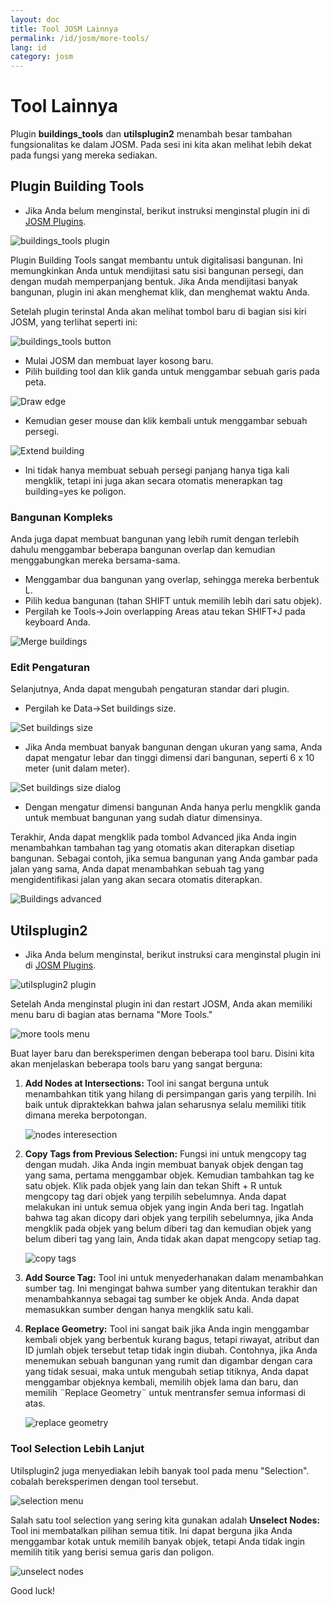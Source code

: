 ```yaml
---
layout: doc
title: Tool JOSM Lainnya
permalink: /id/josm/more-tools/
lang: id
category: josm
---
```


Tool Lainnya
============
Plugin **buildings_tools** dan **utilsplugin2** menambah besar tambahan fungsionalitas
ke dalam JOSM. Pada sesi ini kita akan melihat lebih dekat pada fungsi yang
mereka sediakan.

Plugin Building Tools
---------------------
*	Jika Anda belum menginstal, berikut instruksi menginstal plugin ini di 
	[JOSM Plugins](/bi/josm/josm-plugins).

![buildings_tools plugin][]

Plugin Building Tools sangat membantu untuk digitalisasi bangunan. Ini memungkinkan Anda 
untuk mendijitasi satu sisi bangunan persegi, dan dengan mudah memperpanjang bentuk.
Jika Anda mendijitasi banyak bangunan, plugin ini akan menghemat klik, dan menghemat
waktu Anda. 

Setelah plugin terinstal Anda akan melihat tombol baru di bagian sisi kiri JOSM, yang
terlihat seperti ini:

![buildings_tools button][]

*	Mulai JOSM dan membuat layer kosong baru.
*	Pilih building tool dan klik ganda untuk menggambar sebuah garis pada peta.

![Draw edge][]

*	Kemudian geser mouse dan klik kembali untuk menggambar sebuah persegi.

![Extend building][]

*	Ini tidak hanya membuat sebuah persegi panjang hanya tiga kali mengklik, 
	tetapi ini juga akan secara otomatis menerapkan tag building=yes  ke poligon.


### Bangunan Kompleks
Anda juga dapat membuat bangunan yang lebih rumit dengan terlebih dahulu menggambar 
beberapa bangunan overlap dan kemudian menggabungkan mereka bersama-sama. 

*	Menggambar dua bangunan yang overlap, sehingga mereka berbentuk L.
*	Pilih kedua bangunan (tahan SHIFT untuk memilih lebih dari satu objek).
*	Pergilah ke Tools->Join overlapping Areas atau tekan SHIFT+J pada keyboard Anda.

![Merge buildings][]

### Edit Pengaturan 
Selanjutnya, Anda dapat mengubah pengaturan standar dari plugin.

*	Pergilah ke Data->Set buildings size.

![Set buildings size][]

*	Jika Anda membuat banyak bangunan dengan ukuran yang sama, Anda dapat mengatur
	lebar dan tinggi dimensi dari bangunan, seperti 6 x 10 meter (unit dalam meter).

![Set buildings size dialog][]

*	Dengan mengatur dimensi bangunan Anda hanya perlu mengklik ganda untuk membuat 
	bangunan yang sudah diatur dimensinya.

Terakhir, Anda dapat mengklik pada tombol Advanced jika Anda ingin menambahkan
tambahan tag yang otomatis akan diterapkan disetiap bangunan. Sebagai contoh, 
jika semua bangunan yang Anda gambar pada jalan yang sama, Anda dapat menambahkan 
sebuah tag yang mengidentifikasi jalan yang akan secara otomatis diterapkan.

![Buildings advanced][]


Utilsplugin2
-------------
*	Jika Anda belum menginstal, berikut instruksi cara menginstal plugin ini di 
	[JOSM Plugins](/bi/josm/josm-plugins).

![utilsplugin2 plugin][]

Setelah Anda menginstal plugin ini dan restart JOSM, Anda akan memiliki menu baru
di bagian atas bernama "More Tools."

![more tools menu][]

Buat layer baru dan bereksperimen dengan beberapa tool baru. Disini kita akan menjelaskan
beberapa tools baru yang sangat berguna: 

1.  **Add Nodes at Intersections:**  Tool ini sangat berguna untuk menambahkan titik yang
	hilang di persimpangan garis yang terpilih. Ini baik untuk dipraktekkan bahwa jalan 
	seharusnya selalu memiliki titik dimana mereka berpotongan.

    ![nodes interesection][]

2.  **Copy Tags from Previous Selection:**  Fungsi ini untuk mengcopy tag dengan
	mudah. Jika Anda ingin membuat banyak objek dengan tag yang sama, pertama menggambar
	objek. Kemudian tambahkan tag ke satu objek. Klik pada objek yang lain dan tekan
	Shift + R untuk mengcopy tag dari objek yang terpilih sebelumnya. Anda dapat 
	melakukan ini untuk semua objek yang ingin Anda beri tag. Ingatlah bahwa tag
	akan dicopy dari objek yang terpilih sebelumnya, jika Anda mengklik pada objek
	yang belum diberi tag dan kemudian objek yang belum diberi tag yang lain, Anda
	tidak akan dapat mengcopy setiap tag.

    ![copy tags][]

3.  **Add Source Tag:** Tool ini untuk menyederhanakan dalam menambahkan sumber tag.
	Ini mengingat bahwa sumber yang ditentukan terakhir dan menambahkannya sebagai
	tag sumber ke objek Anda. Anda dapat memasukkan sumber dengan hanya mengklik satu kali.
	
4.  **Replace Geometry:** Tool ini sangat baik jika Anda ingin menggambar kembali
	objek yang berbentuk kurang bagus, tetapi riwayat, atribut dan ID jumlah objek
	tersebut tetap tidak ingin diubah. Contohnya, jika Anda menemukan sebuah bangunan
	yang rumit dan digambar dengan cara yang tidak sesuai, maka untuk mengubah setiap 
	titiknya, Anda dapat menggambar objeknya kembali, memilih objek lama dan baru,
	dan memilih ¨Replace Geometry¨ untuk mentransfer semua informasi di atas.

    ![replace geometry][]


### Tool Selection Lebih Lanjut
Utilsplugin2 juga menyediakan lebih banyak tool pada menu "Selection".
cobalah bereksperimen dengan tool tersebut. 

![selection menu][]

Salah satu tool selection yang sering kita gunakan adalah **Unselect Nodes:** Tool ini 
membatalkan pilihan semua titik. Ini dapat berguna jika Anda menggambar kotak untuk 
memilih banyak objek, tetapi Anda tidak ingin memilih titik yang berisi semua garis dan
poligon.

![unselect nodes][]

Good luck!


[buildings_tools plugin]: /images/en/editing/josm-more-tools/buildings_tools-plugin.png
[buildings_tools button]: /images/en/editing/josm-more-tools/buildings_tools-button.png
[Draw edge]: /images/en/editing/josm-more-tools/draw-edge.png
[Extend building]: /images/en/editing/josm-more-tools/extend-building.png
[Merge buildings]: /images/en/editing/josm-more-tools/merge-buildings.png
[Set buildings size]: /images/en/editing/josm-more-tools/set-buildings-size.png
[Set buildings size dialog]: /images/en/editing/josm-more-tools/set-buildings-size-dialog.png
[Buildings advanced]: /images/en/editing/josm-more-tools/buildings-advanced.png
[utilsplugin2 plugin]: /images/en/editing/josm-more-tools/utilsplugin2-plugin.png
[more tools menu]: /images/en/editing/josm-more-tools/more-tools-menu.png
[nodes interesection]: /images/en/editing/josm-more-tools/utilsplugin2-nodes-intersection.png
[copy tags]: /images/en/editing/josm-more-tools/utilsplugin2-copy-tags.png
[replace geometry]: /images/en/editing/josm-more-tools/utilsplugin2-replace-geometry.png
[selection menu]: /images/en/editing/josm-more-tools/selection-menu.png
[unselect nodes]: /images/en/editing/josm-more-tools/utilsplugin2-unselect-nodes.png


